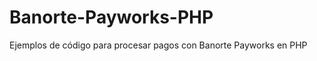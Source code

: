 Banorte-Payworks-PHP
====================

Ejemplos de código para procesar pagos con Banorte Payworks en PHP